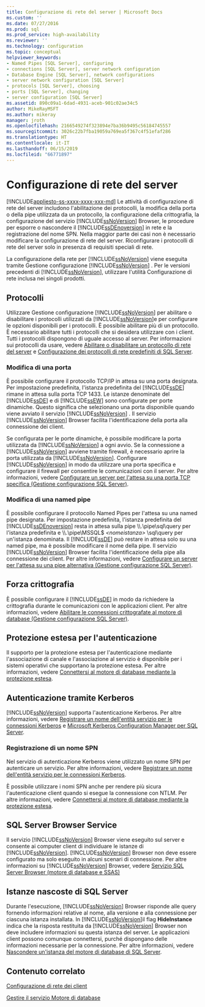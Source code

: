 ```yaml
---
title: Configurazione di rete del server | Microsoft Docs
ms.custom: ''
ms.date: 07/27/2016
ms.prod: sql
ms.prod_service: high-availability
ms.reviewer: ''
ms.technology: configuration
ms.topic: conceptual
helpviewer_keywords:
- Named Pipes [SQL Server], configuring
- connections [SQL Server], server network configuration
- Database Engine [SQL Server], network configurations
- server network configuration [SQL Server]
- protocols [SQL Server], choosing
- ports [SQL Server], changing
- server configuration [SQL Server]
ms.assetid: 890c09a1-6dad-4931-aceb-901c02ae34c5
author: MikeRayMSFT
ms.author: mikeray
manager: jroth
ms.openlocfilehash: 2166549274f323894e7ba36b9495c56184745557
ms.sourcegitcommit: 3026c22b7fba19059a769ea5f367c4f51efaf286
ms.translationtype: HT
ms.contentlocale: it-IT
ms.lasthandoff: 06/15/2019
ms.locfileid: "66771897"
---
```

# <a name="server-network-configuration"></a>Configurazione di rete del server
[!INCLUDE[appliesto-ss-xxxx-xxxx-xxx-md](../../includes/appliesto-ss-xxxx-xxxx-xxx-md.md)]
  Le attività di configurazione di rete del server includono l'abilitazione dei protocolli, la modifica della porta o della pipe utilizzata da un protocollo, la configurazione della crittografia, la configurazione del servizio [!INCLUDE[ssNoVersion](../../includes/ssnoversion-md.md)] Browser, le procedure per esporre o nascondere il [!INCLUDE[ssDEnoversion](../../includes/ssdenoversion-md.md)] in rete e la registrazione del nome SPN. Nella maggior parte dei casi non è necessario modificare la configurazione di rete del server. Riconfigurare i protocolli di rete del server solo in presenza di requisiti speciali di rete.  
  
 La configurazione della rete per [!INCLUDE[ssNoVersion](../../includes/ssnoversion-md.md)] viene eseguita tramite Gestione configurazione [!INCLUDE[ssNoVersion](../../includes/ssnoversion-md.md)] . Per le versioni precedenti di [!INCLUDE[ssNoVersion](../../includes/ssnoversion-md.md)], utilizzare l'utilità Configurazione di rete inclusa nei singoli prodotti.  
  
## <a name="protocols"></a>Protocolli  
 Utilizzare Gestione configurazione [!INCLUDE[ssNoVersion](../../includes/ssnoversion-md.md)] per abilitare o disabilitare i protocolli utilizzati da [!INCLUDE[ssNoVersion](../../includes/ssnoversion-md.md)]e per configurare le opzioni disponibili per i protocolli. È possibile abilitare più di un protocollo. È necessario abilitare tutti i protocolli che si desidera utilizzare con i client. Tutti i protocolli dispongono di uguale accesso al server. Per informazioni sui protocolli da usare, vedere [Abilitare o disabilitare un protocollo di rete del server](../../database-engine/configure-windows/enable-or-disable-a-server-network-protocol.md) e [Configurazione dei protocolli di rete predefiniti di SQL Server](../../database-engine/configure-windows/default-sql-server-network-protocol-configuration.md).  
  
### <a name="changing-a-port"></a>Modifica di una porta  
 È possibile configurare il protocollo TCP/IP in attesa su una porta designata. Per impostazione predefinita, l'istanza predefinita del [!INCLUDE[ssDE](../../includes/ssde-md.md)] rimane in attesa sulla porta TCP 1433. Le istanze denominate del [!INCLUDE[ssDE](../../includes/ssde-md.md)] e di [!INCLUDE[ssEW](../../includes/ssew-md.md)] sono configurate per porte dinamiche. Questo significa che selezionano una porta disponibile quando viene avviato il servizio [!INCLUDE[ssNoVersion](../../includes/ssnoversion-md.md)] . Il servizio [!INCLUDE[ssNoVersion](../../includes/ssnoversion-md.md)] Browser facilita l'identificazione della porta alla connessione dei client.  
  
 Se configurata per le porte dinamiche, è possibile modificare la porta utilizzata da [!INCLUDE[ssNoVersion](../../includes/ssnoversion-md.md)] a ogni avvio. Se la connessione a [!INCLUDE[ssNoVersion](../../includes/ssnoversion-md.md)] avviene tramite firewall, è necessario aprire la porta utilizzata da [!INCLUDE[ssNoVersion](../../includes/ssnoversion-md.md)]. Configurare [!INCLUDE[ssNoVersion](../../includes/ssnoversion-md.md)] in modo da utilizzare una porta specifica e configurare il firewall per consentire le comunicazioni con il server. Per altre informazioni, vedere [Configurare un server per l'attesa su una porta TCP specifica &#40;Gestione configurazione SQL Server&#41;](../../database-engine/configure-windows/configure-a-server-to-listen-on-a-specific-tcp-port.md).  
  
### <a name="changing-a-named-pipe"></a>Modifica di una named pipe  
 È possibile configurare il protocollo Named Pipes per l'attesa su una named pipe designata. Per impostazione predefinita, l'istanza predefinita del [!INCLUDE[ssDEnoversion](../../includes/ssdenoversion-md.md)] resta in attesa sulla pipe \\\\.\pipe\sql\query per l'istanza predefinita e \\\\.\pipe\MSSQL$ *\<nomeistanza>* \sql\query per un'istanza denominata. Il [!INCLUDE[ssDE](../../includes/ssde-md.md)] può restare in attesa solo su una named pipe, ma è possibile modificare il nome della pipe. Il servizio [!INCLUDE[ssNoVersion](../../includes/ssnoversion-md.md)] Browser facilita l'identificazione della pipe alla connessione dei client. Per altre informazioni, vedere [Configurare un server per l'attesa su una pipe alternativa &#40;Gestione configurazione SQL Server&#41;](../../database-engine/configure-windows/configure-a-server-to-listen-on-an-alternate-pipe.md).  
  
## <a name="force-encryption"></a>Forza crittografia  
 È possibile configurare il [!INCLUDE[ssDE](../../includes/ssde-md.md)] in modo da richiedere la crittografia durante le comunicazioni con le applicazioni client. Per altre informazioni, vedere [Abilitare le connessioni crittografate al motore di database &#40;Gestione configurazione SQL Server&#41;](../../database-engine/configure-windows/enable-encrypted-connections-to-the-database-engine.md).  
  
## <a name="extended-protection-for-authentication"></a>Protezione estesa per l'autenticazione  
 Il supporto per la protezione estesa per l'autenticazione mediante l'associazione di canale e l'associazione al servizio è disponibile per i sistemi operativi che supportano la protezione estesa. Per altre informazioni, vedere [Connettersi al motore di database mediante la protezione estesa](../../database-engine/configure-windows/connect-to-the-database-engine-using-extended-protection.md).  
  
## <a name="authenticating-by-using-kerberos"></a>Autenticazione tramite Kerberos  
 [!INCLUDE[ssNoVersion](../../includes/ssnoversion-md.md)] supporta l'autenticazione Kerberos. Per altre informazioni, vedere [Registrare un nome dell'entità servizio per le connessioni Kerberos](../../database-engine/configure-windows/register-a-service-principal-name-for-kerberos-connections.md) e [Microsoft Kerberos Configuration Manager per SQL Server](https://www.microsoft.com/download/details.aspx?id=39046).  
  
### <a name="registering-a-server-principal-name-spn"></a>Registrazione di un nome SPN  
 Nel servizio di autenticazione Kerberos viene utilizzato un nome SPN per autenticare un servizio. Per altre informazioni, vedere [Registrare un nome dell'entità servizio per le connessioni Kerberos](../../database-engine/configure-windows/register-a-service-principal-name-for-kerberos-connections.md).  
  
 È possibile utilizzare i nomi SPN anche per rendere più sicura l'autenticazione client quando si esegue la connessione con NTLM. Per altre informazioni, vedere [Connettersi al motore di database mediante la protezione estesa](../../database-engine/configure-windows/connect-to-the-database-engine-using-extended-protection.md).  
  
## <a name="sql-server-browser-service"></a>SQL Server Browser Service  
 Il servizio [!INCLUDE[ssNoVersion](../../includes/ssnoversion-md.md)] Browser viene eseguito sul server e consente ai computer client di individuare le istanze di [!INCLUDE[ssNoVersion](../../includes/ssnoversion-md.md)]. [!INCLUDE[ssNoVersion](../../includes/ssnoversion-md.md)] Browser non deve essere configurato ma solo eseguito in alcuni scenari di connessione. Per altre informazioni su [!INCLUDE[ssNoVersion](../../includes/ssnoversion-md.md)] Browser, vedere [Servizio SQL Server Browser &#40;motore di database e SSAS&#41;](../../database-engine/configure-windows/sql-server-browser-service-database-engine-and-ssas.md)  
  
## <a name="hiding-sql-server"></a>Istanze nascoste di SQL Server  
 Durante l'esecuzione, [!INCLUDE[ssNoVersion](../../includes/ssnoversion-md.md)] Browser risponde alle query fornendo informazioni relative al nome, alla versione e alla connessione per ciascuna istanza installata. In [!INCLUDE[ssNoVersion](../../includes/ssnoversion-md.md)]il flag **HideInstance** indica che la risposta restituita da [!INCLUDE[ssNoVersion](../../includes/ssnoversion-md.md)] Browser non deve includere informazioni su questa istanza del server. Le applicazioni client possono comunque connettersi, purché dispongano delle informazioni necessarie per la connessione. Per altre informazioni, vedere [Nascondere un'istanza del motore di database di SQL Server](../../database-engine/configure-windows/hide-an-instance-of-sql-server-database-engine.md).  
  
## <a name="related-content"></a>Contenuto correlato  
 [Configurazione di rete dei client](../../database-engine/configure-windows/client-network-configuration.md)  
  
 [Gestire il servizio Motore di database](../../database-engine/configure-windows/manage-the-database-engine-services.md)  
  
  
